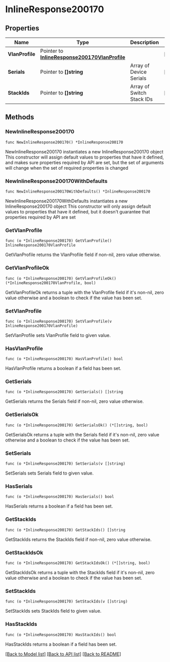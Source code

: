 # InlineResponse200170

## Properties

Name | Type | Description | Notes
------------ | ------------- | ------------- | -------------
**VlanProfile** | Pointer to [**InlineResponse200170VlanProfile**](InlineResponse200170VlanProfile.md) |  | [optional] 
**Serials** | Pointer to **[]string** | Array of Device Serials | [optional] 
**StackIds** | Pointer to **[]string** | Array of Switch Stack IDs | [optional] 

## Methods

### NewInlineResponse200170

`func NewInlineResponse200170() *InlineResponse200170`

NewInlineResponse200170 instantiates a new InlineResponse200170 object
This constructor will assign default values to properties that have it defined,
and makes sure properties required by API are set, but the set of arguments
will change when the set of required properties is changed

### NewInlineResponse200170WithDefaults

`func NewInlineResponse200170WithDefaults() *InlineResponse200170`

NewInlineResponse200170WithDefaults instantiates a new InlineResponse200170 object
This constructor will only assign default values to properties that have it defined,
but it doesn't guarantee that properties required by API are set

### GetVlanProfile

`func (o *InlineResponse200170) GetVlanProfile() InlineResponse200170VlanProfile`

GetVlanProfile returns the VlanProfile field if non-nil, zero value otherwise.

### GetVlanProfileOk

`func (o *InlineResponse200170) GetVlanProfileOk() (*InlineResponse200170VlanProfile, bool)`

GetVlanProfileOk returns a tuple with the VlanProfile field if it's non-nil, zero value otherwise
and a boolean to check if the value has been set.

### SetVlanProfile

`func (o *InlineResponse200170) SetVlanProfile(v InlineResponse200170VlanProfile)`

SetVlanProfile sets VlanProfile field to given value.

### HasVlanProfile

`func (o *InlineResponse200170) HasVlanProfile() bool`

HasVlanProfile returns a boolean if a field has been set.

### GetSerials

`func (o *InlineResponse200170) GetSerials() []string`

GetSerials returns the Serials field if non-nil, zero value otherwise.

### GetSerialsOk

`func (o *InlineResponse200170) GetSerialsOk() (*[]string, bool)`

GetSerialsOk returns a tuple with the Serials field if it's non-nil, zero value otherwise
and a boolean to check if the value has been set.

### SetSerials

`func (o *InlineResponse200170) SetSerials(v []string)`

SetSerials sets Serials field to given value.

### HasSerials

`func (o *InlineResponse200170) HasSerials() bool`

HasSerials returns a boolean if a field has been set.

### GetStackIds

`func (o *InlineResponse200170) GetStackIds() []string`

GetStackIds returns the StackIds field if non-nil, zero value otherwise.

### GetStackIdsOk

`func (o *InlineResponse200170) GetStackIdsOk() (*[]string, bool)`

GetStackIdsOk returns a tuple with the StackIds field if it's non-nil, zero value otherwise
and a boolean to check if the value has been set.

### SetStackIds

`func (o *InlineResponse200170) SetStackIds(v []string)`

SetStackIds sets StackIds field to given value.

### HasStackIds

`func (o *InlineResponse200170) HasStackIds() bool`

HasStackIds returns a boolean if a field has been set.


[[Back to Model list]](../README.md#documentation-for-models) [[Back to API list]](../README.md#documentation-for-api-endpoints) [[Back to README]](../README.md)


